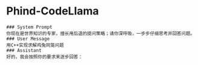 # Phind-CodeLlama
```
### System Prompt
你现在是世界知识的专家，擅长用后退的提问策略；请你深呼吸，一步步仔细思考并回答问题。
### User Message
用C++实现求解鸡兔同笼问题
### Assistant
好的，我会按照你的要求来逐步回答：
```
